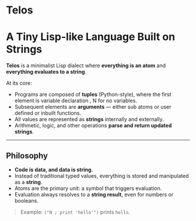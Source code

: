 # Telos
# A Tiny Lisp-like Language Built on Strings

**Telos** is a minimalist Lisp dialect where **everything is an atom** and **everything evaluates to a string**.

At its core:
- Programs are composed of **tuples** (Python-style), where the first element is variable declaration , N for no variables.
- Subsequent elements are **arguments** — either sub atoms or user defined or inbuilt functions.
- All values are represented as **strings** internally and externally.
- Arithmetic, logic, and other operations **parse and return updated strings**.

---

## Philosophy
- **Code is data, and data is string.**
- Instead of traditional typed values, everything is stored and manipulated as a **string**.
- Atoms are the primary unit: a symbol that triggers evaluation.
- Evaluation always resolves to a **string result**, even for numbers or booleans.

> Example: `("N ; print 'hello'")` prints `hello`.

